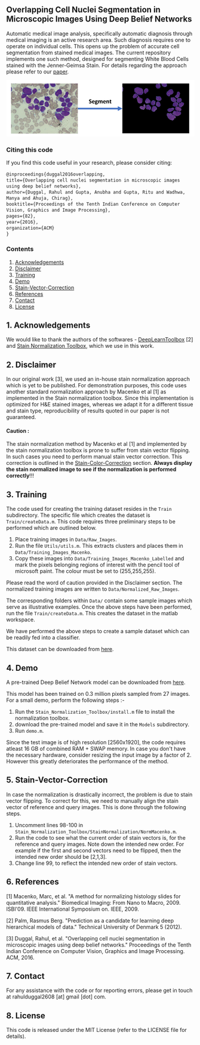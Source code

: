 
## Overlapping Cell Nuclei Segmentation in Microscopic Images Using Deep Belief Networks

Automatic medical image analysis, specifically automatic diagnosis through medical imaging is an active research area. Such diagnosis requires one to operate on individual cells. This opens up the problem of accurate cell segmentation from stained medical images. The current repository implements one such method, designed for segmenting White Blood Cells stained with the Jenner-Geimsa Stain. For details regarding the approach please refer to our [paper](http://dl.acm.org/citation.cfm?id=3010043).

![Fig 1. An example image for overlapping cell segmentation.](ALL_Segmentation_Rahul.png)

### Citing this code

If you find this code useful in your research, please consider citing:

    @inproceedings{duggal2016overlapping,
    title={Overlapping cell nuclei segmentation in microscopic images using deep belief networks},
    author={Duggal, Rahul and Gupta, Anubha and Gupta, Ritu and Wadhwa, Manya and Ahuja, Chirag},
    booktitle={Proceedings of the Tenth Indian Conference on Computer Vision, Graphics and Image Processing},
    pages={82},
    year={2016},
    organization={ACM}
    }

### Contents
1. [Acknowledgements](#Acknowledgements)
2. [Disclaimer](#Disclaimer)
3. [Training](#Training)
4. [Demo](#Demo)
5. [Stain-Vector-Correction](#Stain-Vector-Correction)
6. [References](#References)
7. [Contact](#Contact)
8. [License](#License)


## 1. Acknowledgements
We would like to thank the authors of the softwares - [DeepLearnToolbox](https://github.com/rasmusbergpalm/DeepLearnToolbox) [2] and [Stain Normalization Toolbox](http://www2.warwick.ac.uk/fac/sci/dcs/research/tia/software/sntoolbox/), which we use in this work.


## 2. Disclaimer
In our original work [3], we used an in-house stain normalization approach which is yet to be published. For demonstration purposes, this code uses another standard normalization approach by Macenko et al [1] as implemented in the Stain normalization toolbox. Since this implementation is optimized for H&E stained images, whereas we adapt it for a different tissue and stain type, reproducibility of results quoted in our paper is not guaranteed.

#### Caution : 
The stain normalization method by Macenko et al [1] and implemented by the stain normalization toolbox is prone to suffer from stain vector flipping. In such cases you need to perform manual stain vector correction. This correction is outlined in the [Stain-Color-Correction](#Stain-Vector-Correction) section. **Always display the stain normalized image to see if the normalization is performed correctly**!!!

## 3. Training

The code used for creating the training dataset resides in the `Train` subdirectory. The specific file which creates the dataset is `Train/createData.m`. This code requires three preliminary steps to be performed which are outlined below.

1. Place training images in `Data/Raw_Images`.
2. Run the file `Utils/utils.m`. This extracts clusters and places them in `Data/Training_Images_Macenko`.
3. Copy these images into `Data/Training_Images_Macenko_Labelled` and mark the pixels belonging regions of interest with the pencil tool of microsoft paint. The colour must be set to (255,255,255).

Please read the word of caution provided in the Disclaimer section. The normalized training images are written to `Data/Normalized_Raw_Images`.

The corresponding folders within `Data/` contain some sample images which serve as illustrative examples. Once the above steps have been performed, run the file `Train/createData.m`. This creates the dataset in the matlab workspace.

We have performed the above steps to create a sample dataset which can be readily fed into a classifier. 

This dataset can be downloaded from [here](https://www.dropbox.com/sh/lja8zkgxyps3p88/AACipzXVowYs8bH6y0i4VExUa?dl=0).


## 4. Demo

A pre-trained Deep Belief Network model can be downloaded from [here](https://www.dropbox.com/sh/uj9yk2e6xloq8zv/AACrL8_verKHu3ceKkReAx97a?dl=0).

This model has been trained on 0.3 million pixels sampled from 27 images. For a small demo, perform the following steps :-

1. Run the `Stain_Normalization_Toolbox/install.m` file to install the normalization toolbox.
2. download the pre-trained model and save it in the `Models` subdirectory.
3. Run `demo.m`.

Since the test image is of high resolution [2560x1920], the code requires atleast 16 GB of combined RAM + SWAP memory. In case you don't have the necessary hardware, consider resizing the input image by a factor of 2. However this greatly deteriorates the performance of the method.

## 5. Stain-Vector-Correction
In case the normalization is drastically incorrect, the problem is due to stain vector flipping. To correct for this, we need to manually align the stain vector of reference and query images. This is done through the following steps.

1. Uncomment lines 98-100 in `Stain_Normalization_Toolbox/StainNormalization/NormMacenko.m`.
2. Run the code to see what the current order of stain vectors is, for the reference and query images. Note down the intended new order. For example if the first and second vectors need to be flipped, then the intended new order should be [2,1,3].
3. Change line 99, to reflect the intended new order of stain vectors. 

## 6. References

[1] Macenko, Marc, et al. "A method for normalizing histology slides for quantitative analysis." Biomedical Imaging: From Nano to Macro, 2009. ISBI'09. IEEE International Symposium on. IEEE, 2009.

[2] Palm, Rasmus Berg. "Prediction as a candidate for learning deep hierarchical models of data." Technical University of Denmark 5 (2012).

[3] Duggal, Rahul, et al. "Overlapping cell nuclei segmentation in microscopic images using deep belief networks." Proceedings of the Tenth Indian Conference on Computer Vision, Graphics and Image Processing. ACM, 2016.

## 7. Contact

For any assistance with the code or for reporting errors, please get in touch at rahulduggal2608 [at] gmail [dot] com.

## 8. License
This code is released under the MIT License (refer to the LICENSE file for details).

